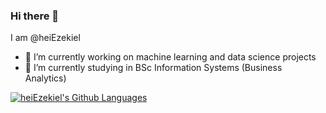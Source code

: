 ### Hi there 👋
I am @heiEzekiel

- 🔭 I’m currently working on machine learning and data science projects
- 🌱 I’m currently studying in BSc Information Systems (Business Analytics)

<!--


Here are some ideas to get you started:
<a href='https://github.com/anuraghazra/github-readme-stats'><img align="center" src="https://github-readme-stats.vercel.app/api?username=heiEzekiel" alt="heiEzekiel's Github Stats" /></a> |

-->

 <a href='https://github.com/anuraghazra/github-readme-stats#top-languages-card'><img align="center" src="https://github-readme-stats.vercel.app/api/top-langs/?username=heiEzekiel&langs_count=6&layout=compact&theme=buefy&hide_border=true" alt="heiEzekiel's Github Languages" /></a>
